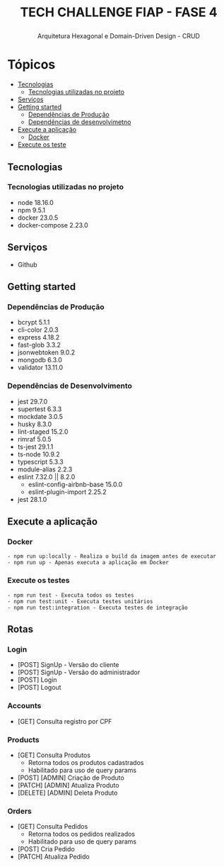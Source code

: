 <h1 align="center">
    <p>TECH CHALLENGE FIAP - FASE 4</p>
</h1>
<p align="center">Arquitetura Hexagonal e Domain-Driven Design - CRUD</p>

Tópicos
=================
   * [Tecnologias](#tecnologias)
      * [Tecnologias utilizadas no projeto](#tecnologias-utilizadas-no-projeto)
   * [Serviços](#serviços)
   * [Getting started](#getting-started)
      * [Dependências de Produção](#dependências-de-produção)
      * [Dependências de desenvolvimetno](#dependências-de-desenvolvimento)
   * [Execute a aplicação](#execute-a-aplicação)
      * [Docker](#docker)
   * [Execute os teste](#execute-os-testes)


##  Tecnologias 

### Tecnologias utilizadas no projeto

* node            18.16.0
* npm             9.5.1
* docker          23.0.5
* docker-compose  2.23.0

##  Serviços

* Github

##  Getting started

### Dependências de Produção
  - bcrypt        5.1.1
  - cli-color     2.0.3
  - express       4.18.2
  - fast-glob     3.3.2
  - jsonwebtoken  9.0.2
  - mongodb       6.3.0
  - validator     13.11.0

### Dependências de Desenvolvimento
  - jest          29.7.0
  - supertest     6.3.3
  - mockdate      3.0.5
  - husky         8.3.0
  - lint-staged   15.2.0
  - rimraf        5.0.5
  - ts-jest       29.1.1
  - ts-node       10.9.2
  - typescript    5.3.3
  - module-alias  2.2.3
  - eslint                      7.32.0 || 8.2.0
    - eslint-config-airbnb-base 15.0.0
    - eslint-plugin-import      2.25.2
  - jest                        28.1.0
  
##  Execute a aplicação

### Docker
    - npm run up:locally - Realiza o build da imagem antes de executar
    - npm run up - Apenas executa a aplicação em Docker
    
### Execute os testes
    - npm run test - Executa todos os testes
    - npm run test:unit - Executa testes unitários
    - npm run test:integration - Executa testes de integração

## Rotas

### Login
  - [POST]  SignUp - Versão do cliente
  - [POST]  SignUp - Versão do administrador
  - [POST]  Login
  - [POST]  Logout

### Accounts
  - [GET] Consulta registro por CPF

### Products
  - [GET] Consulta Produtos
    - Retorna todos os produtos cadastrados
    - Habilitado para uso de query params
  - [POST]  [ADMIN] Criação de Produto
  - [PATCH] [ADMIN] Atualiza Produto
  - [DELETE]  [ADMIN] Deleta Produto

### Orders
  - [GET] Consulta Pedidos
    - Retorna todos os pedidos realizados
    - Habilitado para uso de query params
  - [POST]  Cria Pedido
  - [PATCH] Atualiza Pedido
